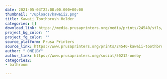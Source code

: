 ```yaml
---
date: 2021-05-03T22:00:00.000+00:00
thumbnail: "/uploads/kawaii2.png"
title: Kawaii Toothbrush Holder
categories: []
download_link: https://media.prusaprinters.org/media/prints/24540/stls/246955_6ac13c72-530b-48a7-9ccd-5ddcdc4ace7f/dent.stl#_ga=2.85862681.1048019618.1620083506-1521836024.1614377370
project_bg_color: ''
project_fg_color: ''
source_platform: Prusa Printers
source_link: https://www.prusaprinters.org/prints/24540-kawaii-toothbrush-holder
author: " ONE|BY"
author_link: https://www.prusaprinters.org/social/50212-oneby
categories2:
- bathroom

---
```

